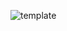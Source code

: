 ![template](https://raw.githubusercontent.com/ShriIraCatalog/resources-two/refs/heads/master/2025/04/20/20250420041415.png)
